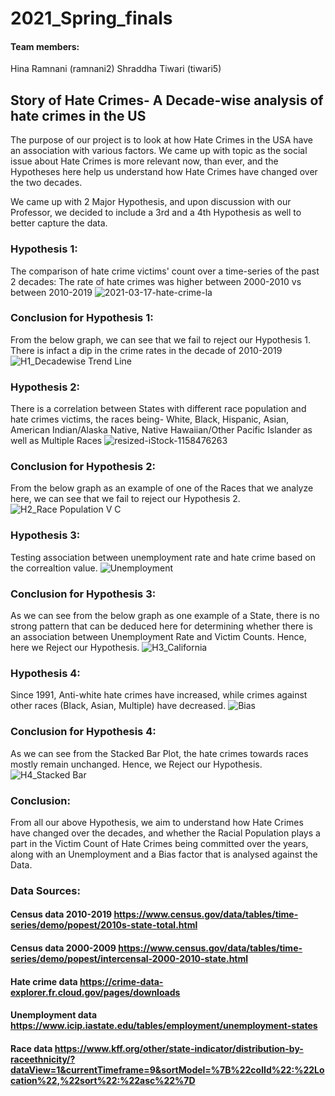 # 2021_Spring_finals

#### Team members: 
Hina Ramnani (ramnani2)
Shraddha Tiwari (tiwari5)   

## Story of Hate Crimes- A Decade-wise analysis of hate crimes in the US

The purpose of our project is to look at how Hate Crimes in the USA have an association with various factors.
We came up with topic as the social issue about Hate Crimes is more relevant now, than ever, and the Hypotheses here help us understand how Hate Crimes have changed over the two decades.

We came up with 2 Major Hypothesis, and upon discussion with our Professor, we decided to include a 3rd and a 4th Hypothesis as well to better capture the data.

### Hypothesis 1:
The comparison of hate crime victims' count over a time-series of the past 2 decades:
The rate of hate crimes was higher between 2000-2010 vs between 2010-2019
![2021-03-17-hate-crime-la](https://user-images.githubusercontent.com/77983281/116895024-5c143780-abf8-11eb-826d-e907408220e3.jpeg)

### Conclusion for Hypothesis 1:
From the below graph, we can see that we fail to reject our Hypothesis 1. There is infact a dip in the crime rates in the decade of 2010-2019
![H1_Decadewise Trend Line](https://user-images.githubusercontent.com/77983353/117675993-bc642580-b172-11eb-980e-938f4b52896d.png)


### Hypothesis 2:
There is a correlation between States with different race population and hate crimes victims, the races being- White, Black, Hispanic, Asian, American Indian/Alaska Native, Native Hawaiian/Other Pacific Islander as well as Multiple Races
![resized-iStock-1158476263](https://user-images.githubusercontent.com/77983281/116894833-22dbc780-abf8-11eb-9041-fdb7a5fd6d8a.jpg)

### Conclusion for Hypothesis 2:
From the below graph as an example of one of the Races that we analyze here, we can see that we fail to reject our Hypothesis 2.
![H2_Race Population V C](https://user-images.githubusercontent.com/77983353/117677072-bf134a80-b173-11eb-9781-deacce35f8e2.png)



### Hypothesis 3:
Testing association between unemployment rate and hate crime based on the correaltion value.
![Unemployment](https://user-images.githubusercontent.com/77983281/116894968-4868d100-abf8-11eb-98fc-ba856b2c8100.jpg)

### Conclusion for Hypothesis 3:
As we can see from the below graph as one example of a State, there is no strong pattern that can be deduced here for determining whether there is an association between Unemployment Rate and Victim Counts. Hence, here we Reject our Hypothesis.
![H3_California](https://user-images.githubusercontent.com/77983353/117677709-524c8000-b174-11eb-92f2-182999a6cb9b.png)



### Hypothesis 4:
Since 1991, Anti-white hate crimes have increased, while crimes against other races (Black, Asian, Multiple) have decreased.
![Bias](https://user-images.githubusercontent.com/77983353/117680118-7e690080-b176-11eb-9331-eec8ad8a258a.jpg)


### Conclusion for Hypothesis 4:
As we can see from the Stacked Bar Plot, the hate crimes towards races mostly remain unchanged. Hence, we Reject our Hypothesis.
![H4_Stacked Bar](https://user-images.githubusercontent.com/77983353/117679205-adcb3d80-b175-11eb-965f-bcbc417e1796.png)


### Conclusion:
From all our above Hypothesis, we aim to understand how Hate Crimes have changed over the decades, and whether the Racial Population plays a part in the Victim Count of Hate Crimes being committed over the years, along with an Unemployment and a Bias factor that is analysed against the Data.


### Data Sources:
#### Census data 2010-2019 https://www.census.gov/data/tables/time-series/demo/popest/2010s-state-total.html
#### Census data 2000-2009 https://www.census.gov/data/tables/time-series/demo/popest/intercensal-2000-2010-state.html
#### Hate crime data https://crime-data-explorer.fr.cloud.gov/pages/downloads
#### Unemployment data https://www.icip.iastate.edu/tables/employment/unemployment-states
#### Race data https://www.kff.org/other/state-indicator/distribution-by-raceethnicity/?dataView=1&currentTimeframe=9&sortModel=%7B%22colId%22:%22Location%22,%22sort%22:%22asc%22%7D
